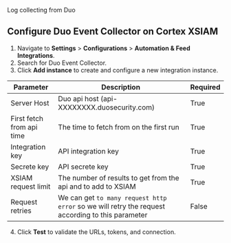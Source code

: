 Log collecting from Duo

## Configure Duo Event Collector on Cortex XSIAM

1. Navigate to **Settings** > **Configurations** > **Automation & Feed Integrations**.
2. Search for Duo Event Collector.
3. Click **Add instance** to create and configure a new integration instance.

| **Parameter**             | **Description**                                                                                  | **Required** |
|---------------------------|--------------------------------------------------------------------------------------------------|--------------|
| Server Host               | Duo api host (api-XXXXXXXX.duosecurity.com)                                                      | True         |
| First fetch from api time | The time to fetch from on the first run                                                          | True         |
| Integration key           | API integration key                                                                              | True         |
| Secrete key               | API secrete key                                                                                  | True         |
| XSIAM request limit                    | The number of results to get from the api and to add to XSIAM                                    | True         |
| Request retries                   | We can get `to many request http error` so we will retry the request according to this parameter | False        |


4. Click **Test** to validate the URLs, tokens, and connection.
